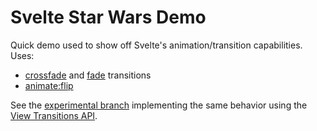 # Svelte Star Wars Demo

Quick demo used to show off Svelte's animation/transition capabilities. Uses:

- [crossfade](https://svelte.dev/docs#run-time-svelte-transition-crossfade) and [fade](https://svelte.dev/docs#run-time-svelte-transition-fade) transitions
- [animate:flip](https://svelte.dev/docs#run-time-svelte-animate-flip)

See the [experimental branch](https://github.com/geoffrich/star-wars-demo-svelte/tree/shared-element-transitions) implementing the same behavior using the [View Transitions API](https://developer.chrome.com/docs/web-platform/view-transitions/).
